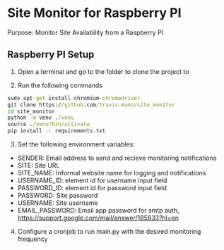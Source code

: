 # Site Monitor for Raspberry PI
Purpose: Monitor Site Availability from a Raspberry PI

## Raspberry PI Setup
1. Open a terminal and go to the folder to clone the project to

2. Run the following commands
```cmd
sudo apt-get install chromium-chromedriver
git clone https://github.com/travis-mann/site_monitor
cd site_monitor
python -m venv ./venv
source ./venv/bin/activate
pip install -r requirements.txt

```

3. Set the following environment variables:
- SENDER: Email address to send and recieve monitoring notifications
- SITE: Site URL
- SITE_NAME: Informal website name for logging and notifications
- USERNAME_ID: element id for username input field
- PASSWORD_ID: element id for password input field
- PASSWORD: Site password
- USERNAME: Site username
- EMAIL_PASSWORD: Email app password for smtp auth, https://support.google.com/mail/answer/185833?hl=en

4. Configure a cronjob to run main.py with the desired monitoring frequency

